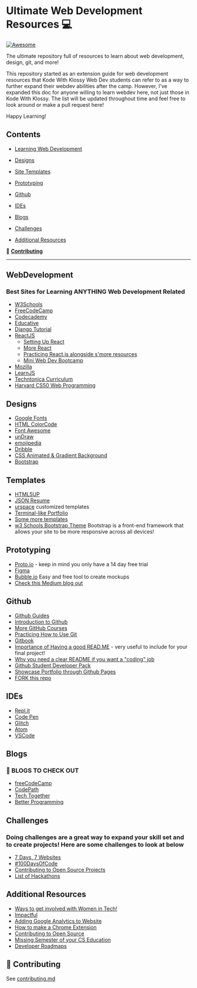 # Ultimate Web Development Resources 💻

[![Awesome](https://cdn.rawgit.com/sindresorhus/awesome/d7305f38d29fed78fa85652e3a63e154dd8e8829/media/badge.svg)](https://github.com/sindresorhus/awesome) 

The ultimate repository full of resources to learn about web development, design, git, and more!

This repository started as an extension guide for web development resources that Kode With Klossy Web Dev students can refer to as a way to further expand their webdev abilities after the camp. However, I've expanded this doc for anyone willing to learn webdev here, not just those in Kode With Klossy. The list will be updated throughout time and feel free to look around or make a pull request here!

Happy Learning!

 
## Contents
- [Learning Web Development](#webdevelopment)

- [Designs](#designs)

- [Site Templates](#templates)

- [Prototyping](#prototyping)

- [Github](#github)

- [IDEs](#IDEs)

- [Blogs](#blogs)

- [Challenges](#Challenges)

- [Additional Resources](#additionalresources)

:memo: [**Contributing**](#memo-contributing)

---- 
## WebDevelopment
 ### Best Sites for Learning ANYTHING Web Development Related
 * [W3Schools](https://www.w3schools.com/)
 * [FreeCodeCamp](https://www.freecodecamp.org/)
 * [Codecademy](https://www.codecademy.com/catalog/subject/web-development)
 * [Educative](https://www.educative.io/learn)
 * [Django Tutorial](https://tutorial.djangogirls.org/en/)
 * [ReactJS](https://reactjs.org/tutorial/tutorial.html)
    * [Setting Up React](https://www.codecademy.com/articles/how-to-create-a-react-app)
    * [More React](https://reactjs.org/docs/create-a-new-react-app.html)
    * [Practicing React.js alongside s'more resources](https://github.com/hack4impact-uiuc/react-exercise)
    * [Mini Web Dev Bootcamp](https://www.notion.so/Curriculum-ca431096426b4fd1968ac49121ff2fdb)
 * [Mozilla](https://developer.mozilla.org/en-US/docs/Learn)
 * [LearnJS](https://github.com/CodeNerve/LearnJavaScript)
 * [Techntonica Curriculum](https://github.com/Techtonica/curriculum)
 * [Harvard CS50 Web Programming](https://cs50.harvard.edu/web/2020/)

 ## Designs
 * [Google Fonts](https://fonts.google.com/)
 * [HTML ColorCode](https://htmlcolorcodes.com/)
 * [Font Awesome](https://fontawesome.com/v4.7.0/icons/)
 * [unDraw](https://undraw.co/)
 * [emojipedia](https://emojipedia.org/)
 * [Dribble](https://dribbble.com/?fbclid=IwAR3c_YUBr-wLjHWvIQcARBeM7UG2ZYd02_I8U4zy2oUSUWkTtFIivoxqHxA)
 * [CSS Animated & Gradient Background](https://uigradients.com/#SandtoBlue)
 * [Bootstrap](https://getbootstrap.com/)

 ## Templates
 * [HTML5UP](https://html5up.net/)
 * [JSON Resume](https://jsonresume.org/getting-started/)
 * [urspace](https://urspace.io/) customized templates
 * [Terminal-like Portfolio](https://github.com/CodeNerve/CodeNerve.github.io)
 * [Some more templates](https://html.com/resources/free-html-templates/)
 * [w3 Schools Bootstrap Theme](https://www.w3schools.com/bootstrap4/bootstrap_templates.asp) Bootstrap is a front-end framework that allows your site to be more responsive across all devices!

 ## Prototyping
 * [Proto.io](https://proto.io/) - keep in mind you only have a 14 day free trial
 * [Figma](https://www.figma.com/blog/)
 * [Bubble.io](https://bubble.io/) Easy and free tool to create mockups
 * [Check this Medium blog out](https://medium.com/@denisz.design/the-9-best-go-to-prototyping-tools-for-designers-in-2019-296b341a51a2)

 ## Github
* [Github Guides](https://guides.github.com/activities/hello-world/)
* [Introduction to Github](https://lab.github.com/githubtraining/introduction-to-github)
* [More GitHub Courses](https://lab.github.com/)
* [Practicing How to Use Git](https://github.com/benthayer/git-gud)
* [Gitbook](https://www.gitbook.com/)
* [Importance of Having a good READ.ME](https://github.com/noffle/art-of-readme?fbclid=IwAR3sFPA8KV71i2YCESls4fCqIxvTzbB0eiJGEAiDMUgs1rfZ0Rv1YN0KsOY) - very useful to include for your final project!
* [Why you need a clear README if you want a "coding" job](https://www.reddit.com/r/cscareerquestions/comments/h17blk/always_write_a_clear_readme_if_you_want_to_find_a/) 
* [Github Student Developer Pack](https://education.github.com/pack)
* [Showcase Portfolio through Github Pages](https://github.dev/)
* [FORK this repo](https://github.com/dipakkr/A-to-Z-Resources-for-Students)

 ## IDEs
* [Repl.it](https://repl.it/)
* [Code Pen](https://codepen.io/)
* [Glitch](https://glitch.com/)
* [Atom](https://atom.io/)
* [VSCode](https://code.visualstudio.com/)

## Blogs
### 📰 BLOGS TO CHECK OUT 
* [freeCodeCamp](https://www.freecodecamp.org/news/)
* [CodePath](https://blog.codepath.org/)
* [Tech Together](https://medium.com/techtogether)
* [Better Programming](https://medium.com/better-programming)

## Challenges
### Doing challenges are a great way to expand your skill set and to create projects! Here are some challenges to look at below
* [7 Days, 7 Websites](https://www.freecodecamp.org/news/the-7days7websites-coding-challenge/)
* [#100DaysOfCode](https://www.100daysofcode.com/)
* [Contributing to Open Source Projects](https://github.com/freeCodeCamp/how-to-contribute-to-open-source)
* [List of Hackathons](https://mlh.io/seasons/na-2020/events)

## Additional Resources
* [Ways to get involved with Women in Tech!](https://github.com/nishapant/Women-in-Tech-Resources)
* [Impactful](https://weareimpactful.org/?fbclid=IwAR1w5zp9XhK1jcCj0DVCttMCtOMOZt7AAQaf6x3nZJvBU76MuwN2OROM7a4#home)
* [Adding Google Analytics to Website](https://www.pair.com/support/kb/how-to-google-analytics-to-an-html-website/)
* [How to make a Chrome Extension](https://developer.chrome.com/extensions/getstarted) 
* [Contributing to Open Source](https://opensource.guide/how-to-contribute/)
* [Missing Semester of your CS Education](https://missing.csail.mit.edu/)
* [Developer Roadmaps](https://roadmap.sh/guides)

## :memo: Contributing
 See [contributing.md](contributing.md)



